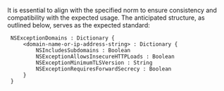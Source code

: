 It is essential to align with the specified norm to ensure consistency and compatibility with the expected usage. The anticipated structure, as outlined below, serves as the expected standard:


 ```ios
  NSExceptionDomains : Dictionary {
      <domain-name-or-ip-address-string> : Dictionary {
          NSIncludesSubdomains : Boolean
          NSExceptionAllowsInsecureHTTPLoads : Boolean
          NSExceptionMinimumTLSVersion : String
          NSExceptionRequiresForwardSecrecy : Boolean
      }
  }
 ```

